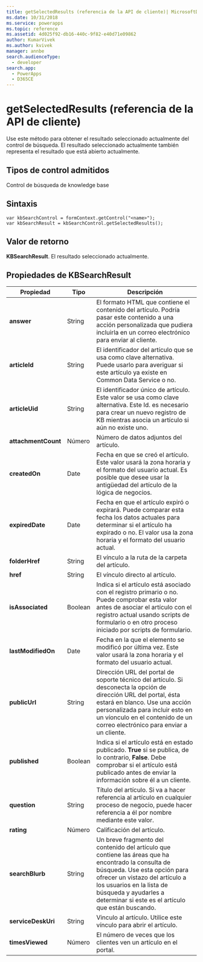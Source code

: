 ```yaml
---
title: getSelectedResults (referencia de la API de cliente)| MicrosoftDocs
ms.date: 10/31/2018
ms.service: powerapps
ms.topic: reference
ms.assetid: 4d025f92-db16-440c-9f82-e40d71e09862
author: KumarVivek
ms.author: kvivek
manager: annbe
search.audienceType:
  - developer
search.app:
  - PowerApps
  - D365CE
---
```

# <a name="getselectedresults-client-api-reference"></a>getSelectedResults (referencia de la API de cliente)


Use este método para obtener el resultado seleccionado actualmente del control de búsqueda. El resultado seleccionado actualmente también representa el resultado que está abierto actualmente. 

## <a name="control-types-supported"></a>Tipos de control admitidos

Control de búsqueda de knowledge base

## <a name="syntax"></a>Sintaxis

```
var kbSearchControl = formContext.getControl("<name>");
var kbSearchResult = kbSearchControl.getSelectedResults();
```

## <a name="return-value"></a>Valor de retorno 

**KBSearchResult**. El resultado seleccionado actualmente.

## <a name="kbsearchresult-properties"></a>Propiedades de KBSearchResult

| **Propiedad**        | **Tipo** | **Descripción**  |
|---------------------|----------|------------------|
| **answer**          | String   | El formato HTML que contiene el contenido del artículo. Podría pasar este contenido a una acción personalizada que pudiera incluirla en un correo electrónico para enviar al cliente. |
| **articleId**       | String   | El identificador del artículo que se usa como clave alternativa. Puede usarlo para averiguar si este artículo ya existe en Common Data Service o no.|
| **articleUid**      | String   | El identificador único de artículo. Este valor se usa como clave alternativa. Este Id. es necesario para crear un nuevo registro de KB mientras asocia un artículo si aún no existe uno. |
| **attachmentCount** | Número   | Número de datos adjuntos del artículo. |
| **createdOn**       | Date     | Fecha en que se creó el artículo. Este valor usará la zona horaria y el formato del usuario actual. Es posible que desee usar la antigüedad del artículo de la lógica de negocios. |
| **expiredDate**     | Date     | Fecha en que el artículo expiró o expirará. Puede comparar esta fecha los datos actuales para determinar si el artículo ha expirado o no. El valor usa la zona horaria y el formato del usuario actual.|
| **folderHref**      | String   | El vínculo a la ruta de la carpeta del artículo.|
| **href**            | String   | El vínculo directo al artículo.|
| **isAssociated**    | Boolean  | Indica si el artículo está asociado con el registro primario o no. Puede comprobar esta valor antes de asociar el artículo con el registro actual usando scripts de formulario o en otro proceso iniciado por scripts de formulario. |
| **lastModifiedOn**  | Date     | Fecha en la que el elemento se modificó por última vez. Este valor usará la zona horaria y el formato del usuario actual. |
| **publicUrl**       | String   | Dirección URL del portal de soporte técnico del artículo. Si desconecta la opción de dirección URL del portal, ésta estará en blanco. Use una acción personalizada para incluir esto en un víonculo en el contenido de un correo electrónico para enviar a un cliente. |
| **published**       | Boolean  | Indica si el artículo está en estado publicado. **True** si se publica, de lo contrario, **False**. Debe comprobar si el artículo está publicado antes de enviar la información sobre él a un cliente. |
| **question**        | String   | Título del artículo. Si va a hacer referencia al artículo en cualquier proceso de negocio, puede hacer referencia a él por nombre mediante este valor.  |
| **rating**          | Número   | Calificación del artículo.  |
| **searchBlurb**     | String   | Un breve fragmento del contenido del artículo que contiene las áreas que ha encontrado la consulta de búsqueda. Use esta opción para ofrecer un vistazo del artículo a los usuarios en la lista de búsqueda y ayudarles a determinar si este es el artículo que están buscando. |
| **serviceDeskUri**  | String   | Vinculo al artículo. Utilice este vínculo para abrir el artículo.   |
| **timesViewed**     | Número   | El número de veces que los clientes ven un artículo en el portal.  |
